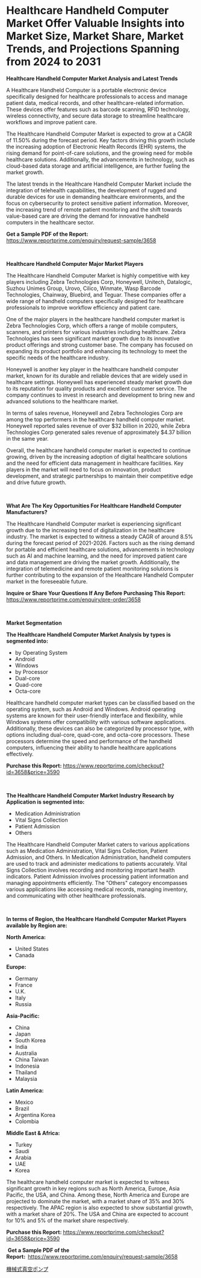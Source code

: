 <p><h1>Healthcare Handheld Computer Market Offer Valuable Insights into Market Size, Market Share, Market Trends, and Projections Spanning from 2024 to 2031</h1></p><p><strong>Healthcare Handheld Computer Market Analysis and Latest Trends</strong></p>
<p><p>A Healthcare Handheld Computer is a portable electronic device specifically designed for healthcare professionals to access and manage patient data, medical records, and other healthcare-related information. These devices offer features such as barcode scanning, RFID technology, wireless connectivity, and secure data storage to streamline healthcare workflows and improve patient care.</p><p>The Healthcare Handheld Computer Market is expected to grow at a CAGR of 11.50% during the forecast period. Key factors driving this growth include the increasing adoption of Electronic Health Records (EHR) systems, the rising demand for point-of-care solutions, and the growing need for mobile healthcare solutions. Additionally, the advancements in technology, such as cloud-based data storage and artificial intelligence, are further fueling the market growth.</p><p>The latest trends in the Healthcare Handheld Computer Market include the integration of telehealth capabilities, the development of rugged and durable devices for use in demanding healthcare environments, and the focus on cybersecurity to protect sensitive patient information. Moreover, the increasing trend of remote patient monitoring and the shift towards value-based care are driving the demand for innovative handheld computers in the healthcare sector.</p></p>
<p><strong>Get a Sample PDF of the Report:&nbsp;</strong> <a href="https://www.reportprime.com/enquiry/request-sample/3658">https://www.reportprime.com/enquiry/request-sample/3658</a></p>
<p>&nbsp;</p>
<p><strong>Healthcare Handheld Computer Major Market Players</strong></p>
<p><p>The Healthcare Handheld Computer Market is highly competitive with key players including Zebra Technologies Corp, Honeywell, Unitech, Datalogic, Suzhou Unimes Group, Urovo, Cilico, Winmate, Wasp Barcode Technologies, Chainway, Bluebird, and Teguar. These companies offer a wide range of handheld computers specifically designed for healthcare professionals to improve workflow efficiency and patient care.</p><p>One of the major players in the healthcare handheld computer market is Zebra Technologies Corp, which offers a range of mobile computers, scanners, and printers for various industries including healthcare. Zebra Technologies has seen significant market growth due to its innovative product offerings and strong customer base. The company has focused on expanding its product portfolio and enhancing its technology to meet the specific needs of the healthcare industry.</p><p>Honeywell is another key player in the healthcare handheld computer market, known for its durable and reliable devices that are widely used in healthcare settings. Honeywell has experienced steady market growth due to its reputation for quality products and excellent customer service. The company continues to invest in research and development to bring new and advanced solutions to the healthcare market.</p><p>In terms of sales revenue, Honeywell and Zebra Technologies Corp are among the top performers in the healthcare handheld computer market. Honeywell reported sales revenue of over $32 billion in 2020, while Zebra Technologies Corp generated sales revenue of approximately $4.37 billion in the same year.</p><p>Overall, the healthcare handheld computer market is expected to continue growing, driven by the increasing adoption of digital healthcare solutions and the need for efficient data management in healthcare facilities. Key players in the market will need to focus on innovation, product development, and strategic partnerships to maintain their competitive edge and drive future growth.</p></p>
<p>&nbsp;</p>
<p><strong>What Are The Key Opportunities For Healthcare Handheld Computer Manufacturers?</strong></p>
<p><p>The Healthcare Handheld Computer market is experiencing significant growth due to the increasing trend of digitalization in the healthcare industry. The market is expected to witness a steady CAGR of around 8.5% during the forecast period of 2021-2026. Factors such as the rising demand for portable and efficient healthcare solutions, advancements in technology such as AI and machine learning, and the need for improved patient care and data management are driving the market growth. Additionally, the integration of telemedicine and remote patient monitoring solutions is further contributing to the expansion of the Healthcare Handheld Computer market in the foreseeable future.</p></p>
<p><strong>Inquire or Share Your Questions If Any Before Purchasing This Report:</strong> <a href="https://www.reportprime.com/enquiry/pre-order/3658">https://www.reportprime.com/enquiry/pre-order/3658</a></p>
<p>&nbsp;</p>
<p><strong>Market Segmentation</strong></p>
<p><strong>The Healthcare Handheld Computer Market Analysis by types is segmented into:</strong></p>
<p><ul><li>by Operating System</li><li>Android</li><li>Windows</li><li>by Processor</li><li>Dual-core</li><li>Quad-core</li><li>Octa-core</li></ul></p>
<p><p>Healthcare handheld computer market types can be classified based on the operating system, such as Android and Windows. Android operating systems are known for their user-friendly interface and flexibility, while Windows systems offer compatibility with various software applications. Additionally, these devices can also be categorized by processor type, with options including dual-core, quad-core, and octa-core processors. These processors determine the speed and performance of the handheld computers, influencing their ability to handle healthcare applications effectively.</p></p>
<p><strong>Purchase this Report:&nbsp;</strong><a href="https://www.reportprime.com/checkout?id=3658&price=3590">https://www.reportprime.com/checkout?id=3658&price=3590</a></p>
<p>&nbsp;</p>
<p><strong>The Healthcare Handheld Computer Market Industry Research by Application is segmented into:</strong></p>
<p><ul><li>Medication Administration</li><li>Vital Signs Collection</li><li>Patient Admission</li><li>Others</li></ul></p>
<p><p>The Healthcare Handheld Computer Market caters to various applications such as Medication Administration, Vital Signs Collection, Patient Admission, and Others. In Medication Administration, handheld computers are used to track and administer medications to patients accurately. Vital Signs Collection involves recording and monitoring important health indicators. Patient Admission involves processing patient information and managing appointments efficiently. The "Others" category encompasses various applications like accessing medical records, managing inventory, and communicating with other healthcare professionals.</p></p>
<p>&nbsp;</p>
<p><strong>In terms of Region, the Healthcare Handheld Computer Market Players available by Region are:</strong></p>
<p>
    <p> <strong> North America: </strong>
        <ul>
            <li>United States</li>
            <li>Canada</li>
        </ul>
        </p> 
    <p> <strong> Europe: </strong>
        <ul>
            <li>Germany</li>
            <li>France</li>
            <li>U.K.</li>
            <li>Italy</li>
            <li>Russia</li>
        </ul>
        </p> 
    <p> <strong> Asia-Pacific: </strong>
        <ul>
            <li>China</li>
            <li>Japan</li>
            <li>South Korea</li>
            <li>India</li>
            <li>Australia</li>
            <li>China Taiwan</li>
            <li>Indonesia</li>
            <li>Thailand</li>
            <li>Malaysia</li>
        </ul>
        </p> 
    <p> <strong> Latin America: </strong>
        <ul>
            <li>Mexico</li>
            <li>Brazil</li>
            <li>Argentina Korea</li>
            <li>Colombia</li>
        </ul>
        </p> 
    <p> <strong> Middle East & Africa: </strong>
        <ul>
            <li>Turkey</li>
            <li>Saudi</li>
            <li>Arabia</li>
            <li>UAE</li>
            <li>Korea</li>
        </ul>
    </p>
    </p>
<p><p>The healthcare handheld computer market is expected to witness significant growth in key regions such as North America, Europe, Asia Pacific, the USA, and China. Among these, North America and Europe are projected to dominate the market, with a market share of 35% and 30% respectively. The APAC region is also expected to show substantial growth, with a market share of 20%. The USA and China are expected to account for 10% and 5% of the market share respectively.</p></p>
<p><strong>Purchase this Report: </strong><a href="https://www.reportprime.com/checkout?id=3658&price=3590">https://www.reportprime.com/checkout?id=3658&price=3590</a></p>
<p>&nbsp;<strong>Get a Sample PDF of the Report:&nbsp;&nbsp;</strong><a href="https://www.reportprime.com/enquiry/request-sample/3658">https://www.reportprime.com/enquiry/request-sample/3658</a></p>
<p><strong></strong></p>
<p><p><a href="https://github.com/qwpelcjko9242629/Market-Research-Report-List-1/blob/main/130200614570.md">機械式真空ポンプ</a></p></p>